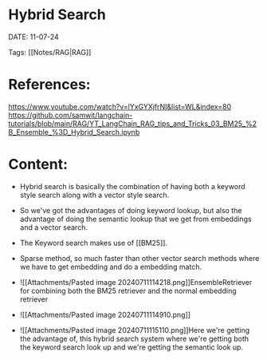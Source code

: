 
# Hybrid Search


DATE:  11-07-24


Tags: [[Notes/RAG|RAG]]

# References:

https://www.youtube.com/watch?v=lYxGYXjfrNI&list=WL&index=80
https://github.com/samwit/langchain-tutorials/blob/main/RAG/YT_LangChain_RAG_tips_and_Tricks_03_BM25_%2B_Ensemble_%3D_Hybrid_Search.ipynb


# Content:

- Hybrid search is basically the combination of having both a keyword style search along with a vector style search.
- So we've got the advantages of doing keyword lookup, but also the advantage of doing the semantic lookup that we get from embeddings and a vector search.
- The Keyword search makes use of [[BM25]].
- Sparse method, so much faster than other vector search methods where we have to get embedding and do a embedding match.


- ![[Attachments/Pasted image 20240711114218.png]]EnsembleRetriever for combining both the BM25 retriever and the normal embedding retriever
- ![[Attachments/Pasted image 20240711114910.png]]
- ![[Attachments/Pasted image 20240711115110.png]]Here we're getting the advantage of, this hybrid search system where we're getting both the keyword search look up and we're getting the semantic look up.



